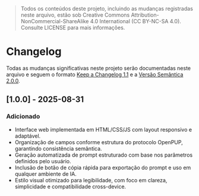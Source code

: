 > Todos os conteúdos deste projeto, incluindo as mudanças registradas neste arquivo, estão sob Creative Commons Attribution-NonCommercial-ShareAlike 4.0 International (CC BY-NC-SA 4.0). Consulte LICENSE para mais informações.

# Changelog

Todas as mudanças significativas neste projeto serão documentadas neste arquivo e seguem o formato [Keep a Changelog 1.1](https://keepachangelog.com/pt-BR/1.1.0/) e a [Versão Semântica 2.0.0](https://semver.org/lang/pt-BR/).


## [1.0.0] - 2025-08-31
### Adicionado
- Interface web implementada em HTML/CSS/JS com layout responsivo e adaptável.
- Organização de campos conforme estrutura do protocolo OpenPUP, garantindo consistência semântica.
- Geração automatizada de prompt estruturado com base nos parâmetros definidos pelo usuário.
- Inclusão de botão de cópia rápida para exportação do prompt e uso em qualquer ambiente de IA.
- Estilo visual otimizado para legibilidade, com foco em clareza, simplicidade e compatibilidade cross-device.
